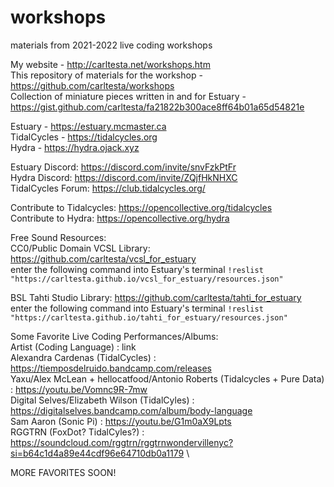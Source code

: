 # workshops
materials from 2021-2022 live coding workshops

My website - http://carltesta.net/workshops.htm \
This repository of materials for the workshop - https://github.com/carltesta/workshops \
Collection of miniature pieces written in and for Estuary - https://gist.github.com/carltesta/fa21822b300ace8ff64b01a65d54821e

Estuary - https://estuary.mcmaster.ca \
TidalCycles - https://tidalcycles.org \
Hydra - https://hydra.ojack.xyz

Estuary Discord: https://discord.com/invite/snvFzkPtFr \
Hydra Discord: https://discord.com/invite/ZQjfHkNHXC \
TidalCycles Forum: https://club.tidalcycles.org/ 

Contribute to Tidalcycles: https://opencollective.org/tidalcycles \
Contribute to Hydra: https://opencollective.org/hydra

Free Sound Resources: \
CC0/Public Domain VCSL Library: https://github.com/carltesta/vcsl_for_estuary \
enter the following command into Estuary's terminal `!reslist "https://carltesta.github.io/vcsl_for_estuary/resources.json"`

BSL Tahti Studio Library: https://github.com/carltesta/tahti_for_estuary \
enter the following command into Estuary's terminal `!reslist "https://carltesta.github.io/tahti_for_estuary/resources.json"`

Some Favorite Live Coding Performances/Albums: \
Artist (Coding Language) : link \
Alexandra Cardenas (TidalCycles) : https://tiemposdelruido.bandcamp.com/releases \
Yaxu/Alex McLean + hellocatfood/Antonio Roberts (Tidalcycles + Pure Data) : https://youtu.be/Vomnc9R-7mw \
Digital Selves/Elizabeth Wilson (TidalCyles) : https://digitalselves.bandcamp.com/album/body-language \
Sam Aaron (Sonic Pi) : https://youtu.be/G1m0aX9Lpts \
RGGTRN (FoxDot? TidalCyles?) : https://soundcloud.com/rggtrn/rggtrnwondervillenyc?si=b64c1d4a89e44cdf96e64710db0a1179 \

MORE FAVORITES SOON!

